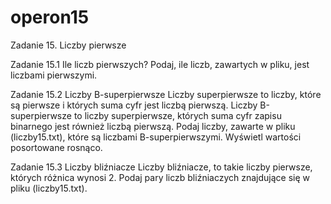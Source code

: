 # operon15
Zadanie 15. Liczby pierwsze

Zadanie 15.1 Ile liczb pierwszych?
Podaj, ile liczb, zawartych w pliku, jest liczbami pierwszymi.

Zadanie 15.2 Liczby B-superpierwsze
Liczby superpierwsze to liczby, które są pierwsze i których suma cyfr jest liczbą pierwszą. Liczby B-superpierwsze to liczby superpierwsze, których suma cyfr zapisu binarnego jest również liczbą pierwszą. Podaj liczby, zawarte w pliku (liczby15.txt), które są liczbami B-superpierwszymi. Wyświetl wartości posortowane rosnąco.

Zadanie 15.3 Liczby bliźniacze
Liczby bliźniacze, to takie liczby pierwsze, których różnica wynosi 2. Podaj pary liczb bliźniaczych znajdujące się w pliku (liczby15.txt).
